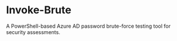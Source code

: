 # Invoke-Brute
A PowerShell-based Azure AD password brute-force testing tool for security assessments.
